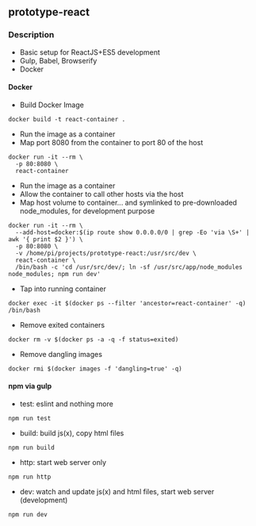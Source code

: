 ## prototype-react

### Description

* Basic setup for ReactJS+ES5 development
* Gulp, Babel, Browserify
* Docker

#### Docker

* Build Docker Image
```
docker build -t react-container .
```
* Run the image as a container
* Map port 8080 from the container to port 80 of the host
```
docker run -it --rm \
  -p 80:8080 \
  react-container
```
* Run the image as a container
* Allow the container to call other hosts via the host
* Map host volume to container... and symlinked to pre-downloaded node_modules, for development purpose
```
docker run -it --rm \
  --add-host=docker:$(ip route show 0.0.0.0/0 | grep -Eo 'via \S+' | awk '{ print $2 }') \
  -p 80:8080 \
  -v /home/pi/projects/prototype-react:/usr/src/dev \
  react-container \
  /bin/bash -c 'cd /usr/src/dev/; ln -sf /usr/src/app/node_modules node_modules; npm run dev'
```
* Tap into running container
```
docker exec -it $(docker ps --filter 'ancestor=react-container' -q) /bin/bash
```
* Remove exited containers
```
docker rm -v $(docker ps -a -q -f status=exited)
```
* Remove dangling images
```
docker rmi $(docker images -f 'dangling=true' -q)
```

#### npm via gulp
* test: eslint and nothing more
```
npm run test
```
* build: build js(x), copy html files
```
npm run build
```
* http: start web server only
```
npm run http
```
* dev: watch and update js(x) and html files, start web server (development)
```
npm run dev
```
